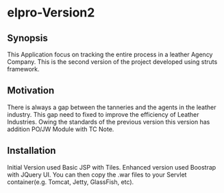 # elpro-Version2

## Synopsis
  This Application focus on tracking the entire process in a leather Agency Company. This is the second version of the project developed using struts framework. 
## Motivation
There is always a gap between the tanneries and the agents in the leather industry. This gap need to fixed to improve the efficiency 
of Leather Industries. Owing the standards of the previous version this version has addition PO/JW Module with TC Note. 

## Installation
 Initial Version used Basic JSP with Tiles. Enhanced version used Boostrap with JQuery UI. You can then copy the .war files to your Servlet container(e.g. Tomcat, Jetty, GlassFish, etc). 




